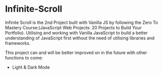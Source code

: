 # Infinite-Scroll

Infinite Scroll is the 2nd Project built with Vanilla JS by following the Zero To Mastery Course:(JavaScript Web Projects: 20 Projects to Build Your Portfolio). Utilising and working with Vanilla JavaScript to build a better understanding of JavaScript first without the need of utilising libraries and frameworks.

This project can and will be better improved on in the future with other functions to come:

- Light & Dark Mode
